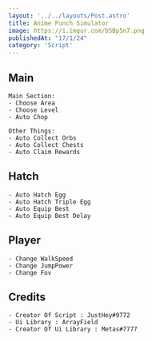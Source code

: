 ```yaml
---
layout: '../../layouts/Post.astro'
title: Anime Punch Simulator
image: https://i.imgur.com/b5Bp5n7.png
publishedAt: "17/1/24"
category: 'Script'
---
```


## Main
```
Main Section:
- Choose Area
- Choose Level
- Auto Chop
```

```
Other Things:
- Auto Collect Orbs
- Auto Collect Chests
- Auto Claim Rewards
```

## Hatch
```
- Auto Hatch Egg
- Auto Hatch Triple Egg
- Auto Equip Best
- Auto Equip Best Delay
```

## Player
```
- Change WalkSpeed
- Change JumpPower
- Change Fov
```

## Credits
```
- Creator Of Script : JustHey#9772
- Ui Library : ArrayField
- Creator Of Ui Library : Metas#7777
```